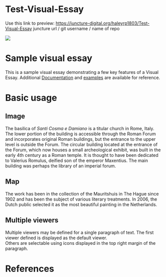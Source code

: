 # Test-Visual-Essay

Use this link to preview: https://juncture-digital.org/haleyrp1803/Test-Visual-Essay
juncture url / git username / name of repo

<a href="https://juncture-digital.org"><img src="https://juncture-digital.org/images/ve-button.png"></a>

<param ve-config 
       title="Basilica dei Santi Cosma e Damiano"
       author="JSTOR Labs team"
       banner="https://upload.wikimedia.org/wikipedia/commons/f/fd/Palatine_view_of_temple_of_romulus.jpg" 
       layout="horizontal">

<!-- Entities discussed throughout the essay are typically defined before the essay text and
     are thus available in all text.  Entity identifiers (QIDs) can be found in either
     Wikipedia or Wikidata (https://www.wikidata.org)> -->
<param ve-entity eid="Q185372"> <!-- Girl with a Pearl Earring painting -->
<param ve-entity eid="Q41264"> <!-- Johannes Vermeer -->
<param ve-entity eid="Q221092"> <!-- Mauritshuis -->
<param ve-entity eid="Q36600"> <!-- The Hague -->

# Sample visual essay

This is a sample visual essay demonstrating a few key features of a Visual Essay. Additional [Documentation](https://github.com/JSTOR-Labs/juncture/wiki) and [examples](https://jstor-labs.github.io/juncture-examples) are available for reference.
<param ve-image 
       manifest="https://iiif.juncture-digital.org/manifest/6dd738aed85597cac540ad31dd5818e86ef7f2918c7b43a9eb3123d5538e6e4c">

# Basic usage

## Image

The basilica of _Santi Cosma e Damiano_ is a titular church in Rome, Italy. The lower portion of the building is accessible through the Roman Forum and incorporates original Roman buildings, but the entrance to the upper level is outside the Forum. The circular building located at the entrance of the Forum, which now houses a small archeological exhibit, was built in the early 4th century as a Roman temple. It is thought to have been dedicated to Valerius Romulus, deified son of the emperor Maxentius. The main building was perhaps the library of an imperial forum.
<param ve-image 
       label="Basilica dei Santi Cosma e Damiano" 
       description="modern street entrance to the basilica" 
       license="Creative Commons Attribution 2.0 Generic" 
       url="https://upload.wikimedia.org/wikipedia/commons/a/af/Roma-basilica_cosma_e_damiano.jpg"
       layout="vertical">

## Map

The work has been in the collection of the Mauritshuis in The Hague since 1902 and has been the subject of various 
literary treatments. In 2006, the Dutch public selected it as the most beautiful painting in the Netherlands.
<param ve-map center="Q36600" zoom="11" prefer-geojson>

## Multiple viewers

Multiple viewers may be defined for a single paragraph of text.  The first viewer defined is displayed as the default viewer.  
Others are selectable using icons displayed in the top right margin of the paragraph.
<param ve-image 
       manifest="https://iiif.juncture-digital.org/manifest/6dd738aed85597cac540ad31dd5818e86ef7f2918c7b43a9eb3123d5538e6e4c">
<param ve-map center="Q36600" zoom="11">

# References

[^1]: [Wikipedia: Santi Cosma e Damiano](https://en.wikipedia.org/wiki/Santi_Cosma_e_Damiano)

